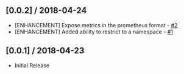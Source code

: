## [0.0.2] / 2018-04-24

- [ENHANCEMENT] Expose metrics in the prometheus format - [#2](//github.com/jeffersongirao/source-ranges-controller/issues/2)
- [ENHANCEMENT] Added ability to restrict to a namespace - [#1](//github.com/jeffersongirao/source-ranges-controller/issues/1)

## [0.0.1] / 2018-04-23

- Initial Release
